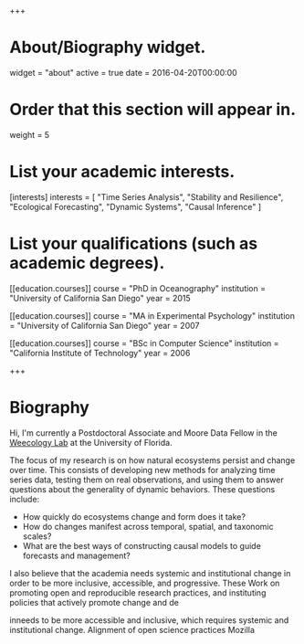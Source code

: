 +++
# About/Biography widget.
widget = "about"
active = true
date = 2016-04-20T00:00:00

# Order that this section will appear in.
weight = 5

# List your academic interests.
[interests]
  interests = [
    "Time Series Analysis",
    "Stability and Resilience", 
    "Ecological Forecasting",
    "Dynamic Systems", 
    "Causal Inference"
  ]

# List your qualifications (such as academic degrees).
[[education.courses]]
  course = "PhD in Oceanography"
  institution = "University of California San Diego"
  year = 2015

[[education.courses]]
  course = "MA in Experimental Psychology"
  institution = "University of California San Diego"
  year = 2007

[[education.courses]]
  course = "BSc in Computer Science"
  institution = "California Institute of Technology"
  year = 2006
 
+++

# Biography

Hi, I'm currently a Postdoctoral Associate and Moore Data Fellow in the [Weecology Lab](weecology.org) at the University of Florida.

The focus of my research is on how natural ecosystems persist and change over time. This consists of developing new methods for analyzing time series data, testing them on real observations, and using them to answer questions about the generality of dynamic behaviors. These questions include:

* How quickly do ecosystems change and form does it take?
* How do changes manifest across temporal, spatial, and taxonomic scales?
* What are the best ways of constructing causal models to guide forecasts and management?

I also believe that the academia needs systemic and institutional change in order to be more inclusive, accessible, and progressive. These 
Work on promoting open and reproducible research practices, and instituting policies that actively promote change and de

inneeds to be more accessible and inclusive, which requires systemic and institutional change. 
Alignment of open science practices
Mozilla  



